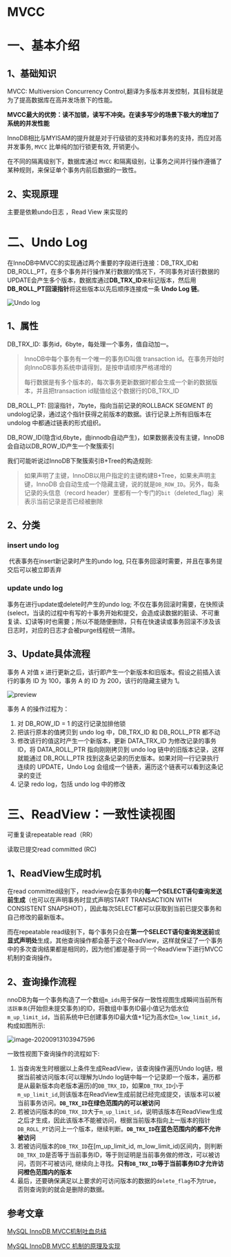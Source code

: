 # MVCC

# 一、基本介绍

## 1、基础知识

MVCC: Multiversion Concurrency Control,翻译为多版本并发控制，其目标就是为了提高数据库在高并发场景下的性能。

**MVCC最大的优势：读不加锁，读写不冲突。在读多写少的场景下极大的增加了系统的并发性能**



InnoDB相比与MYISAM的提升就是对于行级锁的支持和对事务的支持，而应对高并发事务, `MVCC` 比单纯的加行锁更有效, 开销更小。

在不同的隔离级别下，数据库通过 `MVCC` 和隔离级别，让事务之间并行操作遵循了某种规则，来保证单个事务内前后数据的一致性。



## 2、实现原理

主要是依赖undo日志 ，Read View 来实现的



# 二、Undo Log 

在InnoDB中MVCC的实现通过两个重要的字段进行连接：DB_TRX_ID和DB_ROLL_PT，在多个事务并行操作某行数据的情况下，不同事务对该行数据的UPDATE会产生多个版本，数据库通过**DB_TRX_ID**来标记版本，然后用**DB_ROLL_PT回滚指针**将这些版本以先后顺序连接成一条 **Undo Log 链**。

![Undo log](https://gitee.com/BlacksJack/picture-bed/raw/master/img/20200913105131.png)

## 1、属性

DB_TRX_ID: 事务id，6byte，每处理一个事务，值自动加一。

> InnoDB中每个事务有一个唯一的事务ID叫做 transaction id。在事务开始时向InnoDB事务系统申请得到，是按申请顺序严格递增的
>
> 每行数据是有多个版本的，每次事务更新数据时都会生成一个新的数据版本，并且把transaction id赋值给这个数据行的DB_TRX_ID

DB_ROLL_PT: 回滚指针，7byte，指向当前记录的ROLLBACK SEGMENT 的undolog记录，通过这个指针获得之前版本的数据。该行记录上所有旧版本在 undolog 中都通过链表的形式组织。

DB_ROW_ID(隐含id,6byte，由innodb自动产生)，如果数据表没有主键，InnoDB会自动以DB_ROW_ID产生一个聚簇索引

我们可能听说过InnoDB下聚簇索引B+Tree的构造规则:

> 如果声明了主键，InnoDB以用户指定的主键构建B+Tree，如果未声明主键，InnoDB 会自动生成一个隐藏主键，说的就是`DB_ROW_ID`。另外，每条记录的头信息（record header）里都有一个专门的`bit`（deleted_flag）来表示当前记录是否已经被删除

## 2、分类

### insert undo log

​      代表事务在insert新记录时产生的undo log, 只在事务回滚时需要，并且在事务提交后可以被立即丢弃

### update undo log

 事务在进行update或delete时产生的undo log; 不仅在事务回滚时需要，在快照读(select，当读的过程中有写的十事务开始和提交，会造成读数据的脏读、不可重复读、幻读等)时也需要；所以不能随便删除，只有在快速读或事务回滚不涉及该日志时，对应的日志才会被purge线程统一清除。



## 3、Update具体流程

事务 A 对值 x 进行更新之后，该行即产生一个新版本和旧版本。假设之前插入该行的事务 ID 为 100，事务 A 的 ID 为 200，该行的隐藏主键为 1。

![preview](https://gitee.com/BlacksJack/picture-bed/raw/master/img/20200913110229.jpeg)

事务 A 的操作过程为：

1. 对 DB_ROW_ID = 1 的这行记录加排他锁
2. 把该行原本的值拷贝到 undo log 中，DB_TRX_ID 和 DB_ROLL_PTR 都不动
3. 修改该行的值这时产生一个新版本，更新 DATA_TRX_ID 为修改记录的事务 ID，将 DATA_ROLL_PTR 指向刚刚拷贝到 undo log 链中的旧版本记录，这样就能通过 DB_ROLL_PTR 找到这条记录的历史版本。如果对同一行记录执行连续的 UPDATE，Undo Log 会组成一个链表，遍历这个链表可以看到这条记录的变迁
4. 记录 redo log，包括 undo log 中的修改





# 三、ReadView：一致性读视图

可重复读repeatable read（RR）

读取已提交read committed (RC)

## 1、ReadView生成时机

在read committed级别下，readview会在事务中的**每一个SELECT语句查询发送前生成**（也可以在声明事务时显式声明START TRANSACTION WITH CONSISTENT SNAPSHOT），因此每次SELECT都可以获取到当前已提交事务和自己修改的最新版本。

而在repeatable read级别下，每个事务只会在**第一个SELECT语句查询发送前**或**显式声明处**生成，其他查询操作都会基于这个ReadView，这样就保证了一个事务中的多次查询结果都是相同的，因为他们都是基于同一个ReadView下进行MVCC机制的查询操作。



## 2、查询操作流程

nnoDB为每一个事务构造了一个数组`m_ids`用于保存一致性视图生成瞬间当前所有`活跃事务`(开始但未提交事务)的ID，将数组中事务ID最小值记为低水位`m_up_limit_id`，当前系统中已创建事务ID最大值+1记为高水位`m_low_limit_id`，构成如图所示:

![image-20200913103947596](https://gitee.com/BlacksJack/picture-bed/raw/master/img/20200913103954.png)

一致性视图下查询操作的流程如下:

1. 当查询发生时根据以上条件生成ReadView，该查询操作遍历Undo log链，根据当前被访问版本(可以理解为Undo log链中每一个记录即一个版本，遍历都是从最新版本向老版本遍历)的`DB_TRX_ID`，如果`DB_TRX_ID`小于`m_up_limit_id`,则该版本在ReadView生成前就已经完成提交，该版本可以被当前事务访问。**`DB_TRX_ID`在绿色范围内的可以被访问**
2. 若被访问版本的`DB_TRX_ID`大于`m_up_limit_id`，说明该版本在ReadView生成之后才生成，因此该版本不能被访问，根据当前版本指向上一版本的指针`DB_ROLL_PT`访问上一个版本，继续判断。**`DB_TRX_ID`在蓝色范围内的都不允许被访问**
3. 若被访问版本的`DB_TRX_ID`在[m_up_limit_id, m_low_limit_id)区间内，则判断`DB_TRX_ID`是否等于当前事务ID，等于则证明是当前事务做的修改，可以被访问，否则不可被访问, 继续向上寻找。**只有`DB_TRX_ID`等于当前事务ID才允许访问橙色范围内的版本**
4. 最后，还要确保满足以上要求的可访问版本的数据的`delete_flag`不为true，否则查询到的就会是删除的数据。









## 参考文章

[MySQL InnoDB MVCC机制吐血总结](https://www.jianshu.com/p/d67f0329d3bf)

[MySQL InnoDB MVCC 机制的原理及实现](https://zhuanlan.zhihu.com/p/64576887)